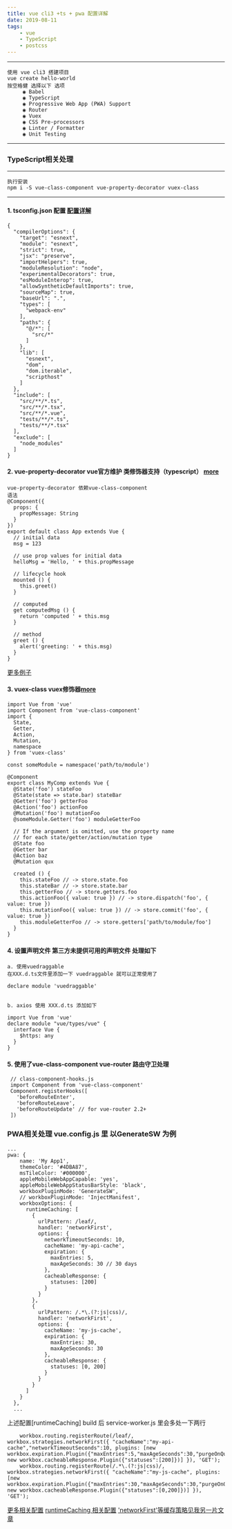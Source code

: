 ```yaml
---
title: vue cli3 +ts + pwa 配置详解
date: 2019-08-11
tags:
	- vue
	- TypeScript
	- postcss
---
```

---
    使用 vue cli3 搭建项目 
    vue create hello-world 
    按空格健 选择以下 选项
         ◉ Babel
         ◉ TypeScript
         ◉ Progressive Web App (PWA) Support
         ◉ Router
         ◉ Vuex
         ◉ CSS Pre-processors  
         ◉ Linter / Formatter
         ◉ Unit Testing
---
### TypeScript相关处理
---
    执行安装
    npm i -S vue-class-component vue-property-decorator vuex-class
    
---
#### 1. tsconfig.json 配置 [配置详解](https://www.tslang.cn/docs/handbook/compiler-options.html)
    {
      "compilerOptions": {
        "target": "esnext",
        "module": "esnext",
        "strict": true,
        "jsx": "preserve",
        "importHelpers": true,
        "moduleResolution": "node",
        "experimentalDecorators": true,
        "esModuleInterop": true,
        "allowSyntheticDefaultImports": true,
        "sourceMap": true,
        "baseUrl": ".",
        "types": [
          "webpack-env"
        ],
        "paths": {
          "@/*": [
            "src/*"
          ]
        },
        "lib": [
          "esnext",
          "dom",
          "dom.iterable",
          "scripthost"
        ]
      },
      "include": [
        "src/**/*.ts",
        "src/**/*.tsx",
        "src/**/*.vue",
        "tests/**/*.ts",
        "tests/**/*.tsx"
      ],
      "exclude": [
        "node_modules"
      ]
    }

#### 2. vue-property-decorator vue官方维护 类修饰器支持（typescript）  [more](https://github.com/kaorun343/vue-property-decorator)
    
    vue-property-decorator 依赖vue-class-component 
    语法
    @Component({
      props: {
        propMessage: String
      }
    })
    export default class App extends Vue {
      // initial data
      msg = 123
    
      // use prop values for initial data
      helloMsg = 'Hello, ' + this.propMessage
    
      // lifecycle hook
      mounted () {
        this.greet()
      }
    
      // computed
      get computedMsg () {
        return 'computed ' + this.msg
      }
    
      // method
      greet () {
        alert('greeting: ' + this.msg)
      }
    }
    
[更多例子](https://github.com/vuejs/vue-class-component)   
#### 3. vuex-class vuex修饰器[more](https://github.com/ktsn/vuex-class/)
    import Vue from 'vue'
    import Component from 'vue-class-component'
    import {
      State,
      Getter,
      Action,
      Mutation,
      namespace
    } from 'vuex-class'
    
    const someModule = namespace('path/to/module')
    
    @Component
    export class MyComp extends Vue {
      @State('foo') stateFoo
      @State(state => state.bar) stateBar
      @Getter('foo') getterFoo
      @Action('foo') actionFoo
      @Mutation('foo') mutationFoo
      @someModule.Getter('foo') moduleGetterFoo
    
      // If the argument is omitted, use the property name
      // for each state/getter/action/mutation type
      @State foo
      @Getter bar
      @Action baz
      @Mutation qux
    
      created () {
        this.stateFoo // -> store.state.foo
        this.stateBar // -> store.state.bar
        this.getterFoo // -> store.getters.foo
        this.actionFoo({ value: true }) // -> store.dispatch('foo', { value: true })
        this.mutationFoo({ value: true }) // -> store.commit('foo', { value: true })
        this.moduleGetterFoo // -> store.getters['path/to/module/foo']
      }
    }
#### 4. 设置声明文件 第三方未提供可用的声明文件 处理如下
    a. 使用vuedraggable
    在XXX.d.ts文件里添加一下 vuedraggable 就可以正常使用了
    
    declare module 'vuedraggable'
    
    
    b. axios 使用 XXX.d.ts 添加如下
    
    import Vue from 'vue'
    declare module "vue/types/vue" {
      interface Vue {
        $https: any
      }
    }

#### 5. 使用了vue-class-component   vue-router 路由守卫处理
     // class-component-hooks.js
     import Component from 'vue-class-component'
     Component.registerHooks([
       'beforeRouteEnter',
       'beforeRouteLeave',
       'beforeRouteUpdate' // for vue-router 2.2+
     ])
     
### PWA相关处理 vue.config.js 里 以GenerateSW 为例
    ...
    pwa: {
        name: 'My App1',
        themeColor: '#4DBA87',
        msTileColor: '#000000',
        appleMobileWebAppCapable: 'yes',
        appleMobileWebAppStatusBarStyle: 'black',
        workboxPluginMode: 'GenerateSW',
        // workboxPluginMode: 'InjectManifest',
        workboxOptions: {
          runtimeCaching: [
            {
              urlPattern: /leaf/,
              handler: 'networkFirst',
              options: {
                networkTimeoutSeconds: 10,
                cacheName: 'my-api-cache',
                expiration: {
                  maxEntries: 5,
                  maxAgeSeconds: 30 // 30 days
                },
                cacheableResponse: {
                  statuses: [200]
                }
              }
            },
            {
              urlPattern: /.*\.(?:js|css)/,
              handler: 'networkFirst',
              options: {
                cacheName: 'my-js-cache',
                expiration: {
                  maxEntries: 30,
                  maxAgeSeconds: 30
                },
                cacheableResponse: {
                  statuses: [0, 200]
                }
              }
            }
          ]
        }
      },
      ...
  上述配置[runtimeCaching]  build 后 service-worker.js 里会多处一下两行
       
        workbox.routing.registerRoute(/leaf/, workbox.strategies.networkFirst({ "cacheName":"my-api-cache","networkTimeoutSeconds":10, plugins: [new workbox.expiration.Plugin({"maxEntries":5,"maxAgeSeconds":30,"purgeOnQuotaError":false}), new workbox.cacheableResponse.Plugin({"statuses":[200]})] }), 'GET');
        workbox.routing.registerRoute(/.*\.(?:js|css)/, workbox.strategies.networkFirst({ "cacheName":"my-js-cache", plugins: [new workbox.expiration.Plugin({"maxEntries":30,"maxAgeSeconds":30,"purgeOnQuotaError":false}), new workbox.cacheableResponse.Plugin({"statuses":[0,200]})] }), 'GET');

 [更多相关配置](https://github.com/vuejs/vue-docs-zh-cn/tree/master/vue-cli-plugin-pwa)
 [runtimeCaching 相关配置](https://developers.google.com/web/tools/workbox/modules/workbox-webpack-plugin)
 ['networkFirst'等缓存策略见我另一片文章](/2019/08/09/pwa/)